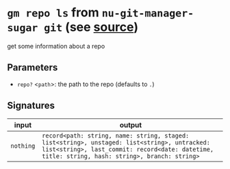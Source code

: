 # `gm repo ls` from `nu-git-manager-sugar git` (see [source](https://github.com/amtoine/nu-git-manager/blob/main/pkgs/nu-git-manager-sugar/nu-git-manager-sugar/git/mod.nu#L330))
get some information about a repo



## Parameters
- `repo?` <`path`>: the path to the repo (defaults to `.`)


## Signatures
| input     | output                                                                                                                                                                                        |
| --------- | --------------------------------------------------------------------------------------------------------------------------------------------------------------------------------------------- |
| `nothing` | `record<path: string, name: string, staged: list<string>, unstaged: list<string>, untracked: list<string>, last_commit: record<date: datetime, title: string, hash: string>, branch: string>` |
